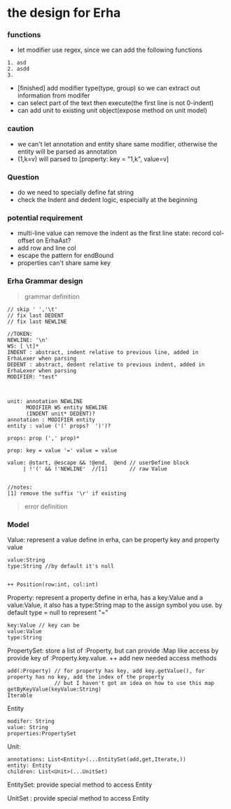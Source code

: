 # the design for Erha

### functions
* let modifier use regex, since we can add the following functions

```
1. asd
2. asdd
3. 
```
* [finished] add modifier type(type, group) so we can extract out information from modifer
* can select part of the text then execute(the first line is not 0-indent)
* can add unit to existing unit object(expose method on unit model)
### caution
* we can't let annotation and entity share same modifier, otherwise the entity will be parsed as annotation 
* (1,k=v) will parsed to [property: key = "1,k", value=v]


### Question
* do we need to specially define fat string
* check the Indent and dedent logic, especially at the beginning 

### potential requirement
* multi-line value can remove the indent as the first line state: record col-offset on ErhaAst?
* add row and line col
* escape the pattern for endBound
* properties can't share same key


### Erha Grammar design
> grammar definition
```
// skip ' ','\t'
// fix last DEDENT
// fix last NEWLINE

//TOKEN:
NEWLINE: '\n'
WS: [ \t]*
INDENT : abstract, indent relative to previous line, added in ErhaLexer when parsing
DEDENT : abstract, dedent relative to previous indent, added in ErhaLexer when parsing
MODIFIER: "test"



unit: annotation NEWLINE 
      MODIFIER WS entity NEWLINE 
	  (INDENT unit* DEDENT)?
annotation : MODIFIER entity
entity : value ('(' props?  ')')?

props: prop (',' prop)*

prop: key = value '=' value = value

value: @start, @escape && !@end,  @end // userDefine block
	 | !'(' && !'NEWLINE'  //[1]       // raw Value

	 
//notes:
[1] remove the suffix '\r' if existing

```

> error definition





### Model
Value: represent a value define in erha, can be property key and property value
```
value:String
type:String //by default it's null


++ Position(row:int, col:int)
```

Property: represent a property define in erha, has a key:Value and a value:Value, it also has a type:String map to the assign symbol you use.
by default type = null to represent "="
```
key:Value // key can be 
value:Value
type:String

```

PropertySet: store a list of :Property, but can provide :Map like access by provide key of :Property.key.value.
++ add new needed access methods

```
add(:Property) // for property has key, add key.getValue(), for property has no key, add the index of the property
			   // but I haven't got an idea on how to use this map
getByKeyValue(keyValue:String)
Iterable
```

Entity
```
modifer: String
value: String
properties:PropertySet

```

Unit:
```
annotations: List<Entity>(...EntitySet(add,get,Iterate,))
entity: Entity
children: List<Unit>(...UnitSet) 
```


EntitySet: provide special method to access Entity

UnitSet : provide special method to access Entity
